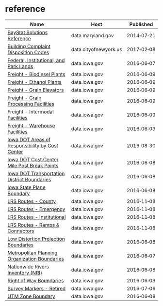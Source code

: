 # reference

Name | Host | Published
---- | ---- | ---------
[BayStat Solutions Reference](../datasets/ftr4-szsp.md) | data.maryland.gov | 2014&#x2011;07&#x2011;21
[Building Complaint Disposition Codes](../datasets/6v9u-ndjg.md) | data.cityofnewyork.us | 2017&#x2011;02&#x2011;08
[Federal, Institutional, and Park Lands](../datasets/rfvm-5n7x.md) | data.iowa.gov | 2016&#x2011;06&#x2011;07
[Freight - Biodiesel Plants](../datasets/rx6n-da6a.md) | data.iowa.gov | 2016&#x2011;06&#x2011;09
[Freight - Ethanol Plants](../datasets/jy2j-p83k.md) | data.iowa.gov | 2016&#x2011;06&#x2011;09
[Freight - Grain Elevators](../datasets/6mk8-ibfw.md) | data.iowa.gov | 2016&#x2011;06&#x2011;09
[Freight - Grain Processing Facilities](../datasets/acrz-53t5.md) | data.iowa.gov | 2016&#x2011;06&#x2011;09
[Freight - Intermodal Facilities](../datasets/94pv-pzzh.md) | data.iowa.gov | 2016&#x2011;06&#x2011;09
[Freight - Warehouse Facilities](../datasets/k66b-24hw.md) | data.iowa.gov | 2016&#x2011;06&#x2011;09
[Iowa DOT Areas of Responsibility by Cost Center](../datasets/9xir-jrt6.md) | data.iowa.gov | 2016&#x2011;08&#x2011;30
[Iowa DOT Cost Center Mile Post Break Points](../datasets/45hs-d2sp.md) | data.iowa.gov | 2016&#x2011;06&#x2011;08
[Iowa DOT Transportation District Boundaries](../datasets/rmgc-en4a.md) | data.iowa.gov | 2016&#x2011;06&#x2011;08
[Iowa State Plane Boundary](../datasets/4ktg-8jbs.md) | data.iowa.gov | 2016&#x2011;06&#x2011;08
[LRS Routes - County](../datasets/mbr3-g4z3.md) | data.iowa.gov | 2016&#x2011;11&#x2011;08
[LRS Routes - Emergency](../datasets/gr4b-twgm.md) | data.iowa.gov | 2016&#x2011;11&#x2011;08
[LRS Routes - Institutional](../datasets/puz7-2jji.md) | data.iowa.gov | 2016&#x2011;11&#x2011;08
[LRS Routes - Ramps & Connectors](../datasets/tjiu-7wn5.md) | data.iowa.gov | 2016&#x2011;11&#x2011;08
[Low Distortion Projection Boundaries](../datasets/ae66-588u.md) | data.iowa.gov | 2016&#x2011;06&#x2011;08
[Metropolitan Planning Organization Boundaries](../datasets/82yg-8mf6.md) | data.iowa.gov | 2016&#x2011;06&#x2011;07
[Nationwide Rivers Inventory (NRI)](../datasets/4nkt-7xfh.md) | data.iowa.gov | 2016&#x2011;06&#x2011;08
[Right of Way Boundaries](../datasets/gxay-aq2r.md) | data.iowa.gov | 2016&#x2011;06&#x2011;09
[Survey Markers - Retired](../datasets/hvmg-f4t6.md) | data.iowa.gov | 2016&#x2011;07&#x2011;06
[UTM Zone Boundary](../datasets/7n4s-ezhq.md) | data.iowa.gov | 2016&#x2011;06&#x2011;08

